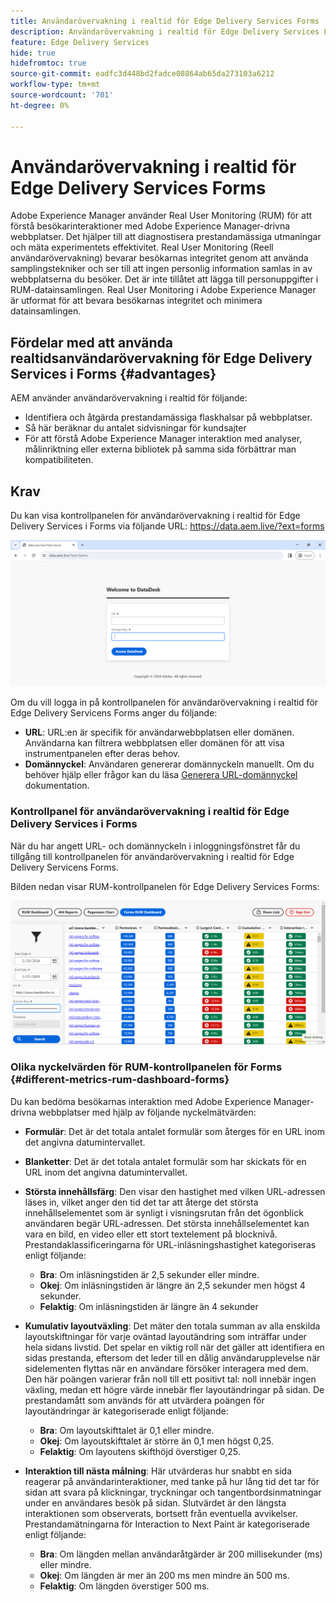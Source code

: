 ```yaml
---
title: Användarövervakning i realtid för Edge Delivery Services Forms
description: Användarövervakning i realtid för Edge Delivery Services Forms innefattar kontinuerlig uppföljning och analys av användarinteraktioner med formulär.
feature: Edge Delivery Services
hide: true
hidefromtoc: true
source-git-commit: eadfc3d448bd2fadce08864ab65da273103a6212
workflow-type: tm+mt
source-wordcount: '701'
ht-degree: 0%

---
```


# Användarövervakning i realtid för Edge Delivery Services Forms

Adobe Experience Manager använder Real User Monitoring (RUM) för att förstå besökarinteraktioner med Adobe Experience Manager-drivna webbplatser. Det hjälper till att diagnostisera prestandamässiga utmaningar och mäta experimentets effektivitet. Real User Monitoring (Reell användarövervakning) bevarar besökarnas integritet genom att använda samplingstekniker och ser till att ingen personlig information samlas in av webbplatserna du besöker. Det är inte tillåtet att lägga till personuppgifter i RUM-datainsamlingen. Real User Monitoring i Adobe Experience Manager är utformat för att bevara besökarnas integritet och minimera datainsamlingen.

## Fördelar med att använda realtidsanvändarövervakning för Edge Delivery Services i Forms {#advantages}

AEM använder användarövervakning i realtid för följande:

* Identifiera och åtgärda prestandamässiga flaskhalsar på webbplatser.
* Så här beräknar du antalet sidvisningar för kundsajter
* För att förstå Adobe Experience Manager interaktion med analyser, målinriktning eller externa bibliotek på samma sida förbättrar man kompatibiliteten.

## Krav

Du kan visa kontrollpanelen för användarövervakning i realtid för Edge Delivery Services i Forms via följande URL: https://data.aem.live/?ext=forms

![Inloggningsskärm för RUM för Edge Delivery Services Forms ](/help/edge/assets/rum-login-screen.png)

Om du vill logga in på kontrollpanelen för användarövervakning i realtid för Edge Delivery Servicens Forms anger du följande:
* **URL**: URL:en är specifik för användarwebbplatsen eller domänen. Användarna kan filtrera webbplatsen eller domänen för att visa instrumentpanelen efter deras behov.
* **Domännyckel**: Användaren genererar domännyckeln manuellt. Om du behöver hjälp eller frågor kan du läsa [Generera URL-domännyckel](https://aemcs-workspace.adobe.com/rum/generate-domain-key) dokumentation.

### Kontrollpanel för användarövervakning i realtid för Edge Delivery Services i Forms

När du har angett URL- och domännyckeln i inloggningsfönstret får du tillgång till kontrollpanelen för användarövervakning i realtid för Edge Delivery Servicens Forms.

Bilden nedan visar RUM-kontrollpanelen för Edge Delivery Services Forms:

![RUM Forms Dashboard](/help/edge/assets/rum-forms-dashboard.png)

### Olika nyckelvärden för RUM-kontrollpanelen för Forms {#different-metrics-rum-dashboard-forms}

Du kan bedöma besökarnas interaktion med Adobe Experience Manager-drivna webbplatser med hjälp av följande nyckelmätvärden:

* **Formulär**: Det är det totala antalet formulär som återges för en URL inom det angivna datumintervallet.
* **Blanketter**: Det är det totala antalet formulär som har skickats för en URL inom det angivna datumintervallet.
* **Största innehållsfärg**: Den visar den hastighet med vilken URL-adressen läses in, vilket anger den tid det tar att återge det största innehållselementet som är synligt i visningsrutan från det ögonblick användaren begär URL-adressen. Det största innehållselementet kan vara en bild, en video eller ett stort textelement på blocknivå. Prestandaklassificeringarna för URL-inläsningshastighet kategoriseras enligt följande:
   * **Bra**: Om inläsningstiden är 2,5 sekunder eller mindre.
   * **Okej**: Om inläsningstiden är längre än 2,5 sekunder men högst 4 sekunder.
   * **Felaktig**: Om inläsningstiden är längre än 4 sekunder

* **Kumulativ layoutväxling**: Det mäter den totala summan av alla enskilda layoutskiftningar för varje oväntad layoutändring som inträffar under hela sidans livstid. Det spelar en viktig roll när det gäller att identifiera en sidas prestanda, eftersom det leder till en dålig användarupplevelse när sidelementen flyttas när en användare försöker interagera med dem. Den här poängen varierar från noll till ett positivt tal: noll innebär ingen växling, medan ett högre värde innebär fler layoutändringar på sidan. De prestandamått som används för att utvärdera poängen för layoutändringar är kategoriserade enligt följande:

   * **Bra**: Om layoutskifttalet är 0,1 eller mindre.
   * **Okej**: Om layoutskifttalet är större än 0,1 men högst 0,25.
   * **Felaktig**: Om layoutens skifthöjd överstiger 0,25.

* **Interaktion till nästa målning**: Här utvärderas hur snabbt en sida reagerar på användarinteraktioner, med tanke på hur lång tid det tar för sidan att svara på klickningar, tryckningar och tangentbordsinmatningar under en användares besök på sidan. Slutvärdet är den längsta interaktionen som observerats, bortsett från eventuella avvikelser. Prestandamätningarna för Interaction to Next Paint är kategoriserade enligt följande:
   * **Bra**: Om längden mellan användaråtgärder är 200 millisekunder (ms) eller mindre.
   * **Okej**: Om längden är mer än 200 ms men mindre än 500 ms.
   * **Felaktig**: Om längden överstiger 500 ms.

